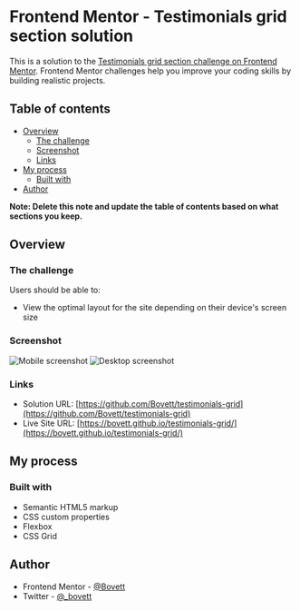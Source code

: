 # Frontend Mentor - Testimonials grid section solution

This is a solution to the [Testimonials grid section challenge on Frontend Mentor](https://www.frontendmentor.io/challenges/testimonials-grid-section-Nnw6J7Un7). Frontend Mentor challenges help you improve your coding skills by building realistic projects. 

## Table of contents

- [Overview](#overview)
  - [The challenge](#the-challenge)
  - [Screenshot](#screenshot)
  - [Links](#links)
- [My process](#my-process)
  - [Built with](#built-with)
- [Author](#author)

**Note: Delete this note and update the table of contents based on what sections you keep.**

## Overview

### The challenge

Users should be able to:

- View the optimal layout for the site depending on their device's screen size

### Screenshot

![Mobile screenshot](/testimonials-grid/screenshots/mobile-screenshot.png)
![Desktop screenshot](/testimonials-grid/screenshots/desktop-screenshot.png)


### Links

- Solution URL: [https://github.com/Bovett/testimonials-grid](https://github.com/Bovett/testimonials-grid)
- Live Site URL: [https://bovett.github.io/testimonials-grid/](https://bovett.github.io/testimonials-grid/)

## My process

### Built with

- Semantic HTML5 markup
- CSS custom properties
- Flexbox
- CSS Grid

## Author

- Frontend Mentor - [@Bovett](https://www.frontendmentor.io/profile/Bovett)
- Twitter - [@_bovett](https://www.twitter.com/_bovett)
